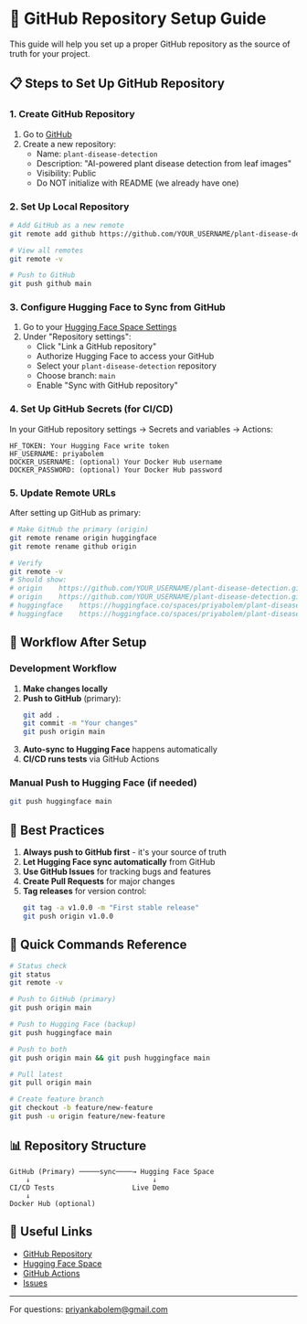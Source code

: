 # 🔗 GitHub Repository Setup Guide

This guide will help you set up a proper GitHub repository as the source of truth for your project.

## 📋 Steps to Set Up GitHub Repository

### 1. Create GitHub Repository

1. Go to [GitHub](https://github.com/new)
2. Create a new repository:
   - Name: `plant-disease-detection`
   - Description: "AI-powered plant disease detection from leaf images"
   - Visibility: Public
   - Do NOT initialize with README (we already have one)

### 2. Set Up Local Repository

```bash
# Add GitHub as a new remote
git remote add github https://github.com/YOUR_USERNAME/plant-disease-detection.git

# View all remotes
git remote -v

# Push to GitHub
git push github main
```

### 3. Configure Hugging Face to Sync from GitHub

1. Go to your [Hugging Face Space Settings](https://huggingface.co/spaces/priyabolem/plant-disease-detection/settings)
2. Under "Repository settings":
   - Click "Link a GitHub repository"
   - Authorize Hugging Face to access your GitHub
   - Select your `plant-disease-detection` repository
   - Choose branch: `main`
   - Enable "Sync with GitHub repository"

### 4. Set Up GitHub Secrets (for CI/CD)

In your GitHub repository settings → Secrets and variables → Actions:

```
HF_TOKEN: Your Hugging Face write token
HF_USERNAME: priyabolem
DOCKER_USERNAME: (optional) Your Docker Hub username
DOCKER_PASSWORD: (optional) Your Docker Hub password
```

### 5. Update Remote URLs

After setting up GitHub as primary:

```bash
# Make GitHub the primary (origin)
git remote rename origin huggingface
git remote rename github origin

# Verify
git remote -v
# Should show:
# origin    https://github.com/YOUR_USERNAME/plant-disease-detection.git (fetch)
# origin    https://github.com/YOUR_USERNAME/plant-disease-detection.git (push)
# huggingface    https://huggingface.co/spaces/priyabolem/plant-disease-detection (fetch)
# huggingface    https://huggingface.co/spaces/priyabolem/plant-disease-detection (push)
```

## 🔄 Workflow After Setup

### Development Workflow

1. **Make changes locally**
2. **Push to GitHub** (primary):
   ```bash
   git add .
   git commit -m "Your changes"
   git push origin main
   ```
3. **Auto-sync to Hugging Face** happens automatically
4. **CI/CD runs tests** via GitHub Actions

### Manual Push to Hugging Face (if needed)

```bash
git push huggingface main
```

## 🎯 Best Practices

1. **Always push to GitHub first** - it's your source of truth
2. **Let Hugging Face sync automatically** from GitHub
3. **Use GitHub Issues** for tracking bugs and features
4. **Create Pull Requests** for major changes
5. **Tag releases** for version control:
   ```bash
   git tag -a v1.0.0 -m "First stable release"
   git push origin v1.0.0
   ```

## 🚀 Quick Commands Reference

```bash
# Status check
git status
git remote -v

# Push to GitHub (primary)
git push origin main

# Push to Hugging Face (backup)
git push huggingface main

# Push to both
git push origin main && git push huggingface main

# Pull latest
git pull origin main

# Create feature branch
git checkout -b feature/new-feature
git push -u origin feature/new-feature
```

## 📊 Repository Structure

```
GitHub (Primary) ─────sync────→ Hugging Face Space
    ↓                              ↓
CI/CD Tests                   Live Demo
    ↓
Docker Hub (optional)
```

## 🔗 Useful Links

- [GitHub Repository](https://github.com/YOUR_USERNAME/plant-disease-detection)
- [Hugging Face Space](https://huggingface.co/spaces/priyabolem/plant-disease-detection)
- [GitHub Actions](https://github.com/YOUR_USERNAME/plant-disease-detection/actions)
- [Issues](https://github.com/YOUR_USERNAME/plant-disease-detection/issues)

---

For questions: priyankabolem@gmail.com